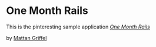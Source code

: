 # One Month Rails

This is the pinteresting sample application
[*One Month Rails*](http://onemonthrails.com)

by [Mattan Griffel](http://mattangriffel.com)